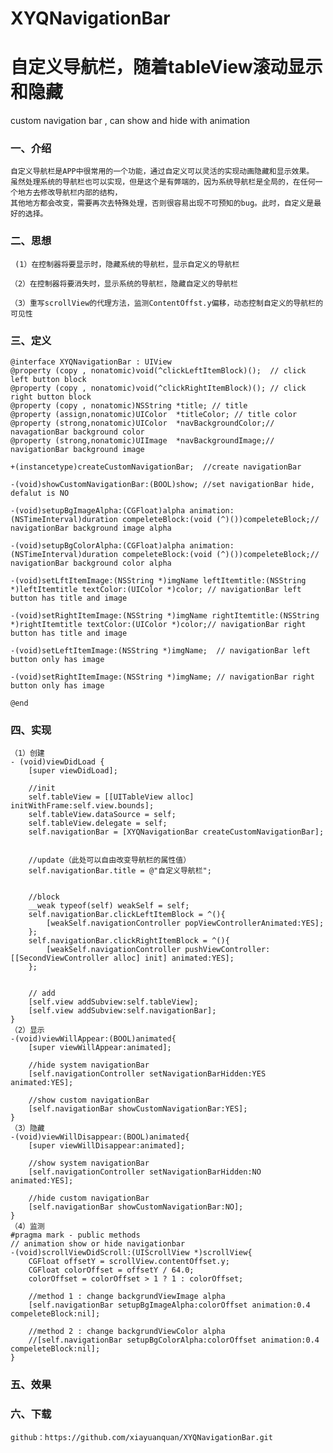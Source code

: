 # XYQNavigationBar
# 自定义导航栏，随着tableView滚动显示和隐藏
custom navigation bar , can show and hide with  animation

### 一、介绍

    自定义导航栏是APP中很常用的一个功能，通过自定义可以灵活的实现动画隐藏和显示效果。
    虽然处理系统的导航栏也可以实现，但是这个是有弊端的，因为系统导航栏是全局的，在任何一个地方去修改导航栏内部的结构，
    其他地方都会改变，需要再次去特殊处理，否则很容易出现不可预知的bug。此时，自定义是最好的选择。
    
    
### 二、思想

     (1）在控制器将要显示时，隐藏系统的导航栏，显示自定义的导航栏
     
    （2）在控制器将要消失时，显示系统的导航栏，隐藏自定义的导航栏
    
    （3）重写scrollView的代理方法，监测ContentOffst.y偏移，动态控制自定义的导航栏的可见性


### 三、定义

    @interface XYQNavigationBar : UIView
    @property (copy , nonatomic)void(^clickLeftItemBlock)();  // click left button block
    @property (copy , nonatomic)void(^clickRightItemBlock)(); // click right button block
    @property (copy , nonatomic)NSString *title; // title
    @property (assign,nonatomic)UIColor  *titleColor; // title color
    @property (strong,nonatomic)UIColor  *navBackgroundColor;// navagationBar background color
    @property (strong,nonatomic)UIImage  *navBackgroundImage;// navigationBar background image

    +(instancetype)createCustomNavigationBar;  //create navigationBar

    -(void)showCustomNavigationBar:(BOOL)show; //set navigationBar hide, defalut is NO

    -(void)setupBgImageAlpha:(CGFloat)alpha animation:(NSTimeInterval)duration compeleteBlock:(void (^)())compeleteBlock;// navigationBar background image alpha

    -(void)setupBgColorAlpha:(CGFloat)alpha animation:(NSTimeInterval)duration compeleteBlock:(void (^)())compeleteBlock;// navigationBar background color alpha

    -(void)setLftItemImage:(NSString *)imgName leftItemtitle:(NSString *)leftItemtitle textColor:(UIColor *)color; // navigationBar left  button has title and image

    -(void)setRightItemImage:(NSString *)imgName rightItemtitle:(NSString *)rightItemtitle textColor:(UIColor *)color;// navigationBar right  button has title and image

    -(void)setLeftItemImage:(NSString *)imgName;  // navigationBar left  button only has image

    -(void)setRightItemImage:(NSString *)imgName; // navigationBar right button only has image

    @end

### 四、实现

    （1）创建
    - (void)viewDidLoad {
        [super viewDidLoad];
    
        //init
        self.tableView = [[UITableView alloc] initWithFrame:self.view.bounds];
        self.tableView.dataSource = self;
        self.tableView.delegate = self;
        self.navigationBar = [XYQNavigationBar createCustomNavigationBar];

    
        //update（此处可以自由改变导航栏的属性值）
        self.navigationBar.title = @"自定义导航栏";
    
    
        //block
        __weak typeof(self) weakSelf = self;
        self.navigationBar.clickLeftItemBlock = ^(){
            [weakSelf.navigationController popViewControllerAnimated:YES];
        };
        self.navigationBar.clickRightItemBlock = ^(){
            [weakSelf.navigationController pushViewController:[[SecondViewController alloc] init] animated:YES];
        };
    
    
        // add
        [self.view addSubview:self.tableView];
        [self.view addSubview:self.navigationBar];
    }
    （2）显示
    -(void)viewWillAppear:(BOOL)animated{
        [super viewWillAppear:animated];
    
        //hide system navigationBar
        [self.navigationController setNavigationBarHidden:YES animated:YES];
    
        //show custom navigationBar
        [self.navigationBar showCustomNavigationBar:YES];
    }
    （3）隐藏
    -(void)viewWillDisappear:(BOOL)animated{
        [super viewWillDisappear:animated];
    
        //show system navigationBar
        [self.navigationController setNavigationBarHidden:NO animated:YES];
    
        //hide custom navigationBar
        [self.navigationBar showCustomNavigationBar:NO];
    }
    （4）监测	
    #pragma mark - public methods
    // animation show or hide navigationbar
    -(void)scrollViewDidScroll:(UIScrollView *)scrollView{
        CGFloat offsetY = scrollView.contentOffset.y;
        CGFloat colorOffset = offsetY / 64.0;
        colorOffset = colorOffset > 1 ? 1 : colorOffset;
    
        //method 1 : change backgrundViewImage alpha
        [self.navigationBar setupBgImageAlpha:colorOffset animation:0.4 compeleteBlock:nil];
    
        //method 2 : change backgrundViewColor alpha
        //[self.navigationBar setupBgColorAlpha:colorOffset animation:0.4 compeleteBlock:nil];
    }
   

### 五、效果


### 六、下载

    github：https://github.com/xiayuanquan/XYQNavigationBar.git
    

